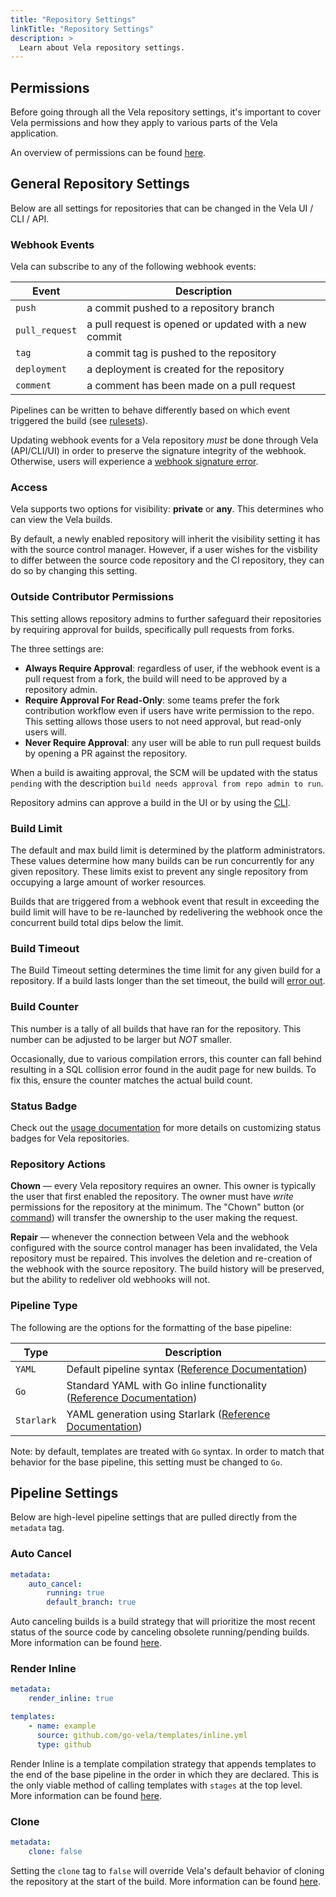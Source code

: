 ```yaml
---
title: "Repository Settings"
linkTitle: "Repository Settings"
description: >
  Learn about Vela repository settings.
---
```


## Permissions

Before going through all the Vela repository settings, it's important to cover Vela permissions and how they apply to various parts of the Vela application.

An overview of permissions can be found [here](/docs/usage/roles/).

## General Repository Settings

Below are all settings for repositories that can be changed in the Vela UI / CLI / API.

### Webhook Events

Vela can subscribe to any of the following webhook events:

| Event           | Description                                             |
|-----------------|---------------------------------------------------------|
| `push`          |  a commit pushed to a repository branch                 |
| `pull_request`  |  a pull request is opened or updated with a new commit  |
| `tag`           |  a commit tag is pushed to the repository               |
| `deployment`    |  a deployment is created for the repository             |
| `comment`       |  a comment has been made on a pull request              |

Pipelines can be written to behave differently based on which event triggered the build (see [rulesets](/docs/tour/rulesets)).

Updating webhook events for a Vela repository _must_ be done through Vela (API/CLI/UI) in order to preserve the signature integrity of the webhook. Otherwise, users will experience a [webhook signature error](/docs/faq/usage/#payload-signature-check-failed).

### Access

Vela supports two options for visibility: **private** or **any**. This determines who can view the Vela builds.

By default, a newly enabled repository will inherit the visibility setting it has with the source control manager. However, if a user wishes for the visbility to differ between the source code repository and the CI repository, they can do so by changing this setting.

### Outside Contributor Permissions

This setting allows repository admins to further safeguard their repositories by requiring approval for builds, specifically pull requests from forks.

The three settings are:

- **Always Require Approval**: regardless of user, if the webhook event is a pull request from a fork, the build will need to be approved by a repository admin.
- **Require Approval For Read-Only**: some teams prefer the fork contribution workflow even if users have write permission to the repo. This setting allows those users to not need approval, but read-only users will.
- **Never Require Approval**: any user will be able to run pull request builds by opening a PR against the repository.

When a build is awaiting approval, the SCM will be updated with the status `pending` with the description `build needs approval from repo admin to run`. 

Repository admins can approve a build in the UI or by using the [CLI](/docs/reference/cli/build/approve).

### Build Limit

The default and max build limit is determined by the platform administrators. These values determine how many builds can be run concurrently for any given repository. These limits exist to prevent any single repository from occupying a large amount of worker resources.

Builds that are triggered from a webhook event that result in exceeding the build limit will have to be re-launched by redelivering the webhook once the concurrent build total dips below the limit.

### Build Timeout

The Build Timeout setting determines the time limit for any given build for a repository. If a build lasts longer than the set timeout, the build will [error out](/docs/faq/usage/#context-deadline-exceeded).

### Build Counter

This number is a tally of all builds that have ran for the repository. This number can be adjusted to be larger but _NOT_ smaller. 

Occasionally, due to various compilation errors, this counter can fall behind resulting in a SQL collision error found in the audit page for new builds. To fix this, ensure the counter matches the actual build count.

### Status Badge

Check out the [usage documentation](/docs/usage/badge/) for more details on customizing status badges for Vela repositories.

### Repository Actions

**Chown** — every Vela repository requires an owner. This owner is typically the user that first enabled the repository. The owner must have _write_ permissions for the repository at the minimum. The "Chown" button (or [command](/docs/reference/cli/repo/chown/)) will transfer the ownership to the user making the request.

**Repair** — whenever the connection between Vela and the webhook configured with the source control manager has been invalidated, the Vela repository must be repaired. This involves the deletion and re-creation of the webhook with the source repository. The build history will be preserved, but the ability to redeliver old webhooks will not.

### Pipeline Type

The following are the options for the formatting of the base pipeline:

| Type        | Description                                                                                             |
|-------------|---------------------------------------------------------------------------------------------------------|
| `YAML`      |  Default pipeline syntax ([Reference Documentation](/docs/reference/yaml/))                             |
| `Go`        |  Standard YAML with Go inline functionality ([Reference Documentation](/docs/templates/tutorials/go/))  |
| `Starlark`  |  YAML generation using Starlark ([Reference Documentation](/docs/templates/tutorials/starlark/))        |

Note: by default, templates are treated with `Go` syntax. In order to match that behavior for the base pipeline, this setting must be changed to `Go`.

## Pipeline Settings

Below are high-level pipeline settings that are pulled directly from the `metadata` tag.

### Auto Cancel

```yaml
metadata:
    auto_cancel:
        running: true
        default_branch: true
```

Auto canceling builds is a build strategy that will prioritize the most recent status of the source code by canceling obsolete running/pending builds. More information can be found [here](/docs/reference/yaml/metadata/#the-auto_cancel-tag).

### Render Inline

```yaml
metadata:
    render_inline: true

templates:
    - name: example
      source: github.com/go-vela/templates/inline.yml
      type: github
```

Render Inline is a template compilation strategy that appends templates to the end of the base pipeline in the order in which they are declared. This is the only viable method of calling templates with `stages` at the top level. More information can be found [here](/docs/templates/#rendering-inline-directly-in-velayml).

### Clone

```yaml
metadata:
    clone: false
```

Setting the `clone` tag to `false` will override Vela's default behavior of cloning the repository at the start of the build. More information can be found [here](/docs/tour/cloning/).

